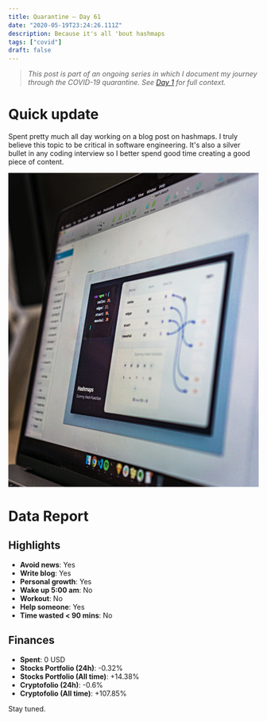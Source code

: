 ```yaml
---
title: Quarantine — Day 61
date: "2020-05-19T23:24:26.111Z"
description: Because it's all 'bout hashmaps
tags: ["covid"]
draft: false
---
```


> *This post is part of an ongoing series in which I document my journey through the COVID-19 quarantine. See [Day 1](/quarantine/quarantine-day-1) for full context.*

<div class="divider"></div>

# Quick update

Spent pretty much all day working on a blog post on hashmaps. I truly believe this topic to be critical in software engineering. It's also a silver bullet in any coding interview so I better spend good time creating a good piece of content.

![content](content.png)

<div class="divider"></div>

# Data Report

## Highlights

* **Avoid news**: Yes
* **Write blog**: Yes
* **Personal growth**: Yes
* **Wake up 5:00 am**: No
* **Workout**: No
* **Help someone**: Yes
* **Time wasted < 90 mins**: No

## Finances

* **Spent**: 0 USD
* **Stocks Portfolio (24h)**: -0.32%
* **Stocks Portfolio (All time)**: +14.38%
* **Cryptofolio (24h)**: -0.6%
* **Cryptofolio (All time)**: +107.85%

<div class="divider"></div>

Stay tuned.

